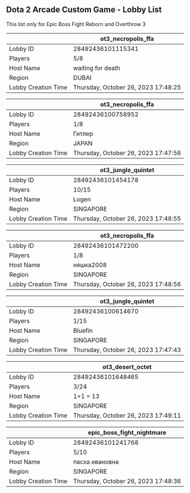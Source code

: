## Dota 2 Arcade Custom Game - Lobby List

This list only for Epic Boss Fight Reborn and Overthrow 3

|  | ot3_necropolis_ffa |
| ------ | ------ |
| Lobby ID | 28492436101115341 |
| Players | 5/8 |
| Host Name | waiting for death |
| Region | DUBAI |
| Lobby Creation Time | Thursday, October 26, 2023 17:48:25 |


|  | ot3_necropolis_ffa |
| ------ | ------ |
| Lobby ID | 28492436100758952 |
| Players | 1/8 |
| Host Name | Гитлер |
| Region | JAPAN |
| Lobby Creation Time | Thursday, October 26, 2023 17:47:56 |


|  | ot3_jungle_quintet |
| ------ | ------ |
| Lobby ID | 28492436101454178 |
| Players | 10/15 |
| Host Name | Logen |
| Region | SINGAPORE |
| Lobby Creation Time | Thursday, October 26, 2023 17:48:55 |


|  | ot3_necropolis_ffa |
| ------ | ------ |
| Lobby ID | 28492436101472200 |
| Players | 1/8 |
| Host Name | няшка2008 |
| Region | SINGAPORE |
| Lobby Creation Time | Thursday, October 26, 2023 17:48:56 |


|  | ot3_jungle_quintet |
| ------ | ------ |
| Lobby ID | 28492436100614670 |
| Players | 1/15 |
| Host Name | Bluefin |
| Region | SINGAPORE |
| Lobby Creation Time | Thursday, October 26, 2023 17:47:43 |


|  | ot3_desert_octet |
| ------ | ------ |
| Lobby ID | 28492436101648465 |
| Players | 3/24 |
| Host Name | 1+1 = 13 |
| Region | SINGAPORE |
| Lobby Creation Time | Thursday, October 26, 2023 17:49:11 |


|  | epic_boss_fight_nightmare |
| ------ | ------ |
| Lobby ID | 28492436101241768 |
| Players | 5/10 |
| Host Name | пасха ивановна |
| Region | SINGAPORE |
| Lobby Creation Time | Thursday, October 26, 2023 17:48:36 |


